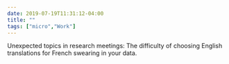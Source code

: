 ```yaml
---
date: 2019-07-19T11:31:12-04:00
title: ""
tags: ["micro","Work"]
---
```

Unexpected topics in research meetings: The difficulty of choosing English translations for French swearing in your data.
